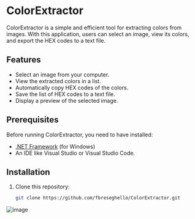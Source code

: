 # ColorExtractor

ColorExtractor is a simple and efficient tool for extracting colors from images. With this application, users can select an image, view its colors, and export the HEX codes to a text file.

## Features

- Select an image from your computer.
- View the extracted colors in a list.
- Automatically copy HEX codes of the colors.
- Save the list of HEX codes to a text file.
- Display a preview of the selected image.

## Prerequisites

Before running ColorExtractor, you need to have installed:

- [.NET Framework](https://dotnet.microsoft.com/download) (for Windows)
- An IDE like Visual Studio or Visual Studio Code.

## Installation

1. Clone this repository:

   ```bash
   git clone https://github.com/fbreseghello/ColorExtractor.git

![image](https://github.com/user-attachments/assets/d2d69a58-2646-4ee3-8b8d-0df71c8dccff)
